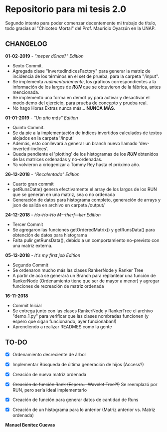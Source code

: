 # Repositorio para mi tesis 2.0
Segundo intento para poder comenzar decentemente mi trabajo de título, todo gracias al "Chicoteo Mortal" del Prof. Mauricio Oyarzún en la UNAP.

## CHANGELOG
**01-02-2019** - _"meper d0nas?" Edition_
* Sexto Commit.
* Agregada clase "InvertedIndicesFactory" para generar la matriz de incidencia de los términos en el set de prueba, para la carpeta "/input".
* Se implementa _rudimentariamente_, los gráficos correspondientes a la información de los largos de **_RUN_** que se obtuvieron de la fábrica, antes mencionada.
* Se implementó una forma en demo1.py para activar y desactivar el modo demo del ejercicio, para prueba de concepto y prueba real.
* No hago Horas Extras nunca más... **NUNCA MÁS**.

**01-01-2019** - _"Un año más" Edition_
* Quinto Commit.
* Se da pie a la implementación de índices invertidos calculados de textos alojados en la carpeta '/input'
* Además, esto conllevará a generar un branch nuevo llamado 'dev-inverted-indices'.
* Queda pendiente el 'plotting' de los histogramas de los **_RUN_** obtenidos de las matrices ordenadas y no-ordenadas.
* Ya volvieron a criogenizar a Tommy Rey hasta el próximo año.

**26-12-2018** - _"Recalentado" Edition_
* Cuarto gran commit
* getRunsData() genera efectivamente el array de los largos de los RUN que se generan en una matriz, sea o no ordenada
* Generación de datos para histograma completo, generación de arrays y json de salida en archivo en carpeta /output/

**24-12-2018** - _Ho-Ho-Ho M--therf--ker Edition_
* Tercer Commit
* Se agregaron las funciones getOrderedMatrix() y getRunsData() para obtención de datos para histograma
* Falta pulir getRunsData(), debido a un comportamiento no-previsto con una matriz externa.

**05-12-2018** - _It's my first job Edition_
* Segundo Commit
* Se ordenaron mucho más las clases RankerNode y Ranker Tree
* A partir de acá se generará un Branch para replantear una función de RankerNode (Ordenamiento tiene que ser de mayor a menor) y agregar funciones de recreación de matriz ordenada

**16-11-2018**
* Commit Inicial
* Se entrega junto con las clases RankerNode y RankerTree el archivo "demo_1.py" para verificar que las clases nombradas funcionen (y espero que sigan funcionando, ayer funcionaban!)
* Aprendiendo a realizar READMES como la gente

## TO-DO
- [x] Ordenamiento decreciente de árbol
- [x] Implementar Búsqueda de última generación de hijos (Access?)
- [x] Creación de nueva matriz ordenada
- [x] ~~Creación de función Rank (Espera... Wavelet Tree?!)~~ Se reemplazó por RUN, pero sería ideal implementarlo
- [x] Creación de función para generar datos de cantidad de Runs
- [x] Creación de un histograma para lo anterior (Matriz anterior vs. Matriz ordenada) 


**Manuel Benítez Cuevas**
